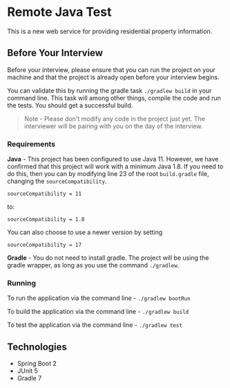 # Remote Java Test

This is a new web service for providing residential property information.

## Before Your Interview
Before your interview, please ensure that you can run the project on your machine and that the project is already open before your interview begins.

You can validate this by running the gradle task `./gradlew build` in your command line. This task will among other things, compile the code and run the tests. You should get a successful build. 


> Note - Please don't modify any code in the project just yet. The interviewer will be pairing with you on the day of the interview.  

### Requirements
**Java** - This project has been configured to use Java 11. However, we have confirmed that this project will work with a minimum Java 1.8. 
If you need to do this, then you can by modifying line 23 of the root `build.gradle` file, changing the `sourceCompatibility`. 
```
sourceCompatibility = 11
```
to:
```
sourceCompatibility = 1.8
```
You can also choose to use a newer version by setting
```
sourceCompatibility = 17
```
**Gradle** - You do not need to install gradle. The project will be using the gradle wrapper, as long as you use the command `./gradlew`.  

### Running
To run the application via the command line - `./gradlew bootRun`

To build the application via the command line - `./gradlew build`

To test the application via the command line - `./gradlew test`

## Technologies
* Spring Boot 2
* JUnit 5
* Gradle 7
